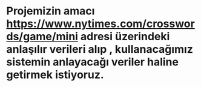 # Projemizin amacı https://www.nytimes.com/crosswords/game/mini adresi üzerindeki anlaşılır verileri alıp , kullanacağımız sistemin anlayacağı veriler haline getirmek istiyoruz.